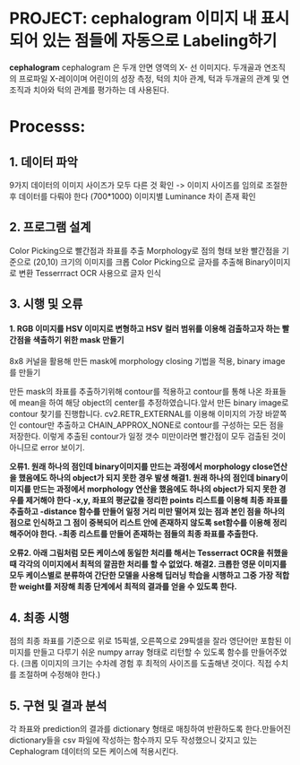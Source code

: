 # PROJECT: cephalogram 이미지 내 표시되어 있는 점들에 자동으로 Labeling하기


**cephalogram**
cephalogram 은 두개 안면 영역의 X- 선 이미지다. 두개골과 연조직의 프로파일 X-레이이며 어린이의 성장 측정, 턱의 치아 관계, 턱과 두개골의 관계 및 연조직과 치아와 턱의 관계를 평가하는 데 사용된다. 


# Processs:
## 1. 데이터 파악
9가지 데이터의 이미지 사이즈가 모두 다른 것 확인 -> 이미지 사이즈를 임의로 조절한 후 데이터를 다뤄야 한다 (700*1000)
이미지별 Luminance 차이 존재 확인

## 2. 프로그램 설계
  Color Picking으로 빨간점과 좌표를 추출
  Morphology로 점의 형태 보완
  빨간점을 기준으로 (20,10) 크기의 이미지를 크롭 
  Color Picking으로 글자를 추출해 Binary이미지로 변환
  Tesserrract OCR 사용으로 글자 인식

## 3. 시행 및 오류
#### 1. RGB 이미지를 HSV 이미지로 변형하고 HSV 컬러 범위를 이용해 검출하고자 하는 빨간점을 색출하기 위한 mask 만들기
8x8 커널을 활용해 만든 mask에 morphology closing 기법을 적용, binary image를 만들기

만든 mask의 좌표를 추출하기위해 contour를 적용하고 contour를 통해 나온 좌표들에 mean을 하여 해당 object의 center를 추정하였습니다.앞서 만든 binary image로 contour 찾기를 진행합니다. cv2.RETR_EXTERNAL를 이용해 이미지의 가장 바깥쪽인 contour만 추출하고 CHAIN_APPROX_NONE로 contour를 구성하는 모든 점을 저장한다.
이렇게 추출된 contour가 일정 갯수 미만이라면 빨간점이 모두 검출된 것이 아니므로 error 보이기.

**오류1. 원래 하나의 점인데 binary이미지를 만드는 과정에서 morphology close연산을 했음에도 하나의 object가 되지 못한 경우 발생
해결1. 원래 하나의 점인데 binary이미지를 만드는 과정에서 morphology 연산을 했음에도 하나의 object가 되지 못한 경우를 제거해야 한다
-x,y, 좌표의 평균값을 정리한 points 리스트를 이용해 최종 좌표를 추출하고
-distance 함수를 만들어 일정 거리 미만 떨어져 있는 점과 본인 점을 하나의 점으로 인식하고 그 점이 중복되어 리스트 안에 존재하지 않도록 set함수를 이용해 정리해주어야 한다.
-최종 리스트를 만들어 존재하는 점들의 최종 좌표를 추출한다.**


**오류2. 아래 그림처럼 모든 케이스에 동일한 처리를 해서는 Tesserract OCR을 취했을 때 각각의 이미지에서 최적의 깔끔한 처리를 할 수 없었다. 
해결2. 크롭한 영문 이미지를 모두 케이스별로 분류하여 간단한 모델을 사용해 딥러닝 학습을 시행하고 그중 가장 적합한 weight를 저장해 최종 단계에서 최적의 결과를 얻을 수 있도록 한다.**


## 4. 최종 시행
점의 최종 좌표를 기준으로 위로 15픽셀, 오른쪽으로 29픽셀을 잘라 영단어만 포함된 이미지를 만들고 다루기 쉬운 numpy array 형태로 리턴할 수 있도록 함수를 만들어주었다.
(크롭 이미지의 크기는 수차례 경험 후 최적의 사이즈를 도출해낸 것이다. 직접 수치를 조절하며 수정해야 한다.)

## 5. 구현 및 결과 분석
 각 좌표와 prediction의 결과를 dictionary 형태로 매칭하여 반환하도록 한다.만들어진 dictionary들을 csv 파일에 작성하는 함수까지 모두 작성했으니 갖지고 있는 Cephalogram 데이터의 모든 케이스에 적용시킨다.

